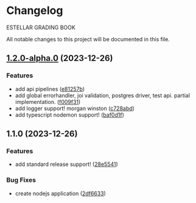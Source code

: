 # Changelog

ESTELLAR GRADING BOOK

All notable changes to this project will be documented in this file.

## [1.2.0-alpha.0](https://github.com/devgsb925/estellar-api/compare/v1.1.0...v1.2.0-alpha.0) (2023-12-26)


### Features

* add api pipelines ([e81257b](https://github.com/devgsb925/estellar-api/commit/e81257b4880cd4cf152a771f04ad8c59e1476c7b))
* add global errorhandler, joi validation, postgres driver, test api. partial implementation. ([f009f31](https://github.com/devgsb925/estellar-api/commit/f009f3127a3e17590506579c5794885ff631ce72))
* add logger support! morgan winston ([c728abd](https://github.com/devgsb925/estellar-api/commit/c728abdc01a4f3ddf33ff4200fa2aa70c0e3b0b0))
* add typescript nodemon support! ([baf0d1f](https://github.com/devgsb925/estellar-api/commit/baf0d1f700bdf3b26d58f8956537d12958cd2870))

## 1.1.0 (2023-12-26)


### Features

* add standard release support! ([28e5541](https://github.com/devgsb925/estellar-api/commit/28e5541566388ed23ca282d73b63721473882993))


### Bug Fixes

* create nodejs application ([2df6633](https://github.com/devgsb925/estellar-api/commit/2df66331f2cdd51418d77bae7d9e1c72cb0623b9))
